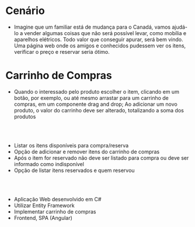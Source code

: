# Cenário
- Imagine que um familiar está de mudança para o Canadá, vamos ajudá-lo a vender
algumas coisas que não será possível levar, como mobília e aparelhos elétricos. Todo valor
que conseguir apurar, será bem vindo. Uma página web onde os amigos e conhecidos pudessem ver os itens, verificar o preço e
reservar seria ótimo.

# Carrinho de Compras
- Quando o interessado pelo produto escolher o item, clicando em um botão, por exemplo, ou
até mesmo arrastar para um carrinho de compras, em um componente drag and drop;
Ao adicionar um novo produto, o valor do carrinho deve ser alterado, totalizando a soma dos
produtos
<br>
<br>

- Listar os itens disponíveis para compra/reserva
- Opção de adicionar e remover itens do carrinho de compras
- Após o item for reservado não deve ser listado para compra ou deve ser informado
como indisponível
- Opção de listar itens reservados e quem reservou

<br>
<br>

- Aplicação Web desenvolvido em C#
- Utilizar Entity Framework
- Implementar carrinho de compras
- Frontend, SPA (Angular)
  
